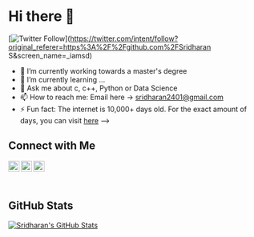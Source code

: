 # Hi there 👋

[![Twitter Follow](https://img.shields.io/twitter/follow/_iamsd?color=1DA1F2&logo=twitter&style=for-the-badge)](https://twitter.com/intent/follow?original_referer=https%3A%2F%2Fgithub.com%2FSridharan S&screen_name=_iamsd)

- 🔭 I’m currently working towards a master's degree
- 🌱 I’m currently learning ...
- 💬 Ask me about c, c++, Python or Data Science
- 📫 How to reach me: Email here ->   sridharan2401@gmail.com
- ⚡ Fun fact: The internet is 10,000+ days old. For the exact amount of days, you can visit [here](https://howoldistheinter.net/)
-->
## Connect with Me

[<img align="left" alt="Sridharan S | Twitter" width="22px" src="https://cdn.jsdelivr.net/npm/simple-icons@v3/icons/twitter.svg" />][twitter]
[<img align="left" alt="Sridharan S | LinkedIn" width="22px" src="https://cdn.jsdelivr.net/npm/simple-icons@v3/icons/linkedin.svg" />][linkedin]
[<img align="left" alt="Sridharan S | Instagram" width="22px" src="https://cdn.jsdelivr.net/npm/simple-icons@v3/icons/instagram.svg" />][instagram]
<br />

<br />

## GitHub Stats

[![Sridharan's GitHub Stats](https://github-readme-stats.vercel.app/api?username=sridharan2401)](https://github.com/sridharan2401/)


[twitter]: https://twitter.com/_iamsd/
[linkedin]: https://www.linkedin.com/in/sridharan2401/
[instagram]: https://www.instagram.com/iamsd14/
